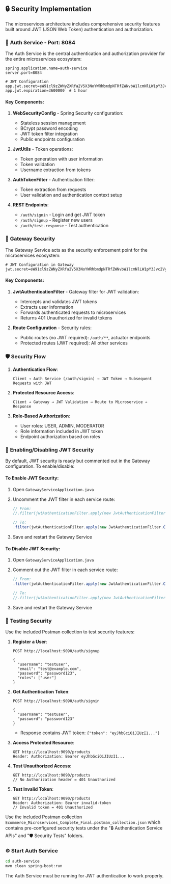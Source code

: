 ## 🔒 Security Implementation

The microservices architecture includes comprehensive security features built around JWT (JSON Web Token) authentication and authorization.

### 🔑 **Auth Service** - Port: 8084

The Auth Service is the central authentication and authorization provider for the entire microservices ecosystem:

```properties
spring.application.name=auth-service
server.port=8084

# JWT Configuration
app.jwt.secret=eW91cl9zZWNyZXRfa2V5X3NoYWRhbmdpNTRfZWNvbW1lcmNlLW1pY3Jvc2VydmljZXM=
app.jwt.expiration=3600000  # 1 hour
```

#### Key Components:

1. **WebSecurityConfig** - Spring Security configuration:

   - Stateless session management
   - BCrypt password encoding
   - JWT token filter integration
   - Public endpoints configuration

2. **JwtUtils** - Token operations:

   - Token generation with user information
   - Token validation
   - Username extraction from tokens

3. **AuthTokenFilter** - Authentication filter:

   - Token extraction from requests
   - User validation and authentication context setup

4. **REST Endpoints**:
   - `/auth/signin` - Login and get JWT token
   - `/auth/signup` - Register new users
   - `/auth/test-response` - Test authentication

### 🔐 **Gateway Security**

The Gateway Service acts as the security enforcement point for the microservices ecosystem:

```properties
# JWT Configuration in Gateway
jwt.secret=eW91cl9zZWNyZXRfa2V5X3NoYWRhbmdpNTRfZWNvbW1lcmNlLW1pY3Jvc2VydmljZXM=
```

#### Key Components:

1. **JwtAuthenticationFilter** - Gateway filter for JWT validation:

   - Intercepts and validates JWT tokens
   - Extracts user information
   - Forwards authenticated requests to microservices
   - Returns 401 Unauthorized for invalid tokens

2. **Route Configuration** - Security rules:
   - Public routes (no JWT required): `/auth/**`, actuator endpoints
   - Protected routes (JWT required): All other services

### 🛡️ **Security Flow**

1. **Authentication Flow**:

   ```
   Client → Auth Service (/auth/signin) → JWT Token → Subsequent Requests with JWT
   ```

2. **Protected Resource Access**:

   ```
   Client → Gateway → JWT Validation → Route to Microservice → Response
   ```

3. **Role-Based Authorization**:
   - User roles: USER, ADMIN, MODERATOR
   - Role information included in JWT token
   - Endpoint authorization based on roles

### 🔧 **Enabling/Disabling JWT Security**

By default, JWT security is ready but commented out in the Gateway configuration. To enable/disable:

#### To Enable JWT Security:

1. Open `GatewayServiceApplication.java`
2. Uncomment the JWT filter in each service route:

   ```java
   // From:
   //.filter(jwtAuthenticationFilter.apply(new JwtAuthenticationFilter.Config()))

   // To:
   .filter(jwtAuthenticationFilter.apply(new JwtAuthenticationFilter.Config()))
   ```

3. Save and restart the Gateway Service

#### To Disable JWT Security:

1. Open `GatewayServiceApplication.java`
2. Comment out the JWT filter in each service route:

   ```java
   // From:
   .filter(jwtAuthenticationFilter.apply(new JwtAuthenticationFilter.Config()))

   // To:
   //.filter(jwtAuthenticationFilter.apply(new JwtAuthenticationFilter.Config()))
   ```

3. Save and restart the Gateway Service

### 🧪 **Testing Security**

Use the included Postman collection to test security features:

1. **Register a User**:

   ```
   POST http://localhost:9090/auth/signup

   {
     "username": "testuser",
     "email": "test@example.com",
     "password": "password123",
     "roles": ["user"]
   }
   ```

2. **Get Authentication Token**:

   ```
   POST http://localhost:9090/auth/signin

   {
     "username": "testuser",
     "password": "password123"
   }
   ```

   - Response contains JWT token: `{"token": "eyJhbGciOiJIUzI1..."}`

3. **Access Protected Resource**:

   ```
   GET http://localhost:9090/products
   Header: Authorization: Bearer eyJhbGciOiJIUzI1...
   ```

4. **Test Unauthorized Access**:

   ```
   GET http://localhost:9090/products
   // No Authorization header = 401 Unauthorized
   ```

5. **Test Invalid Token**:
   ```
   GET http://localhost:9090/products
   Header: Authorization: Bearer invalid-token
   // Invalid token = 401 Unauthorized
   ```

Use the included Postman collection `Ecommerce_Microservices_Complete_Final.postman_collection.json` which contains pre-configured security tests under the "🔒 Authentication Service APIs" and "🛡️ Security Tests" folders.

### ⚙️ **Start Auth Service**

```bash
cd auth-service
mvn clean spring-boot:run
```

The Auth Service must be running for JWT authentication to work properly.
